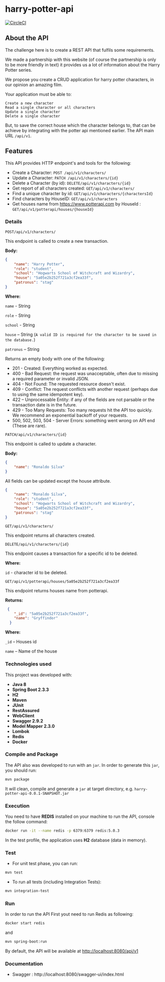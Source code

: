 # harry-potter-api
[![CircleCI](https://circleci.com/gh/RodrigoRP/harry-potter-api.svg?style=svg)](https://circleci.com/gh/RodrigoRP/harry-potter-api)

## About the API

The challenge here is to create a REST API that fulfils some requirements.

We made a partnership with this website (of course the partnership is only to be more friendly in text) it provides us a lot of information about the Harry Potter series.

We propose you create a CRUD application for harry potter characters, in our opinion an amazing film.

Your application must be able to:

    Create a new character
    Read a single character or all characters
    Update a single character
    Delete a single character

But, to save the correct house which the character belongs to, that can be achieve by integrating with the potter api mentioned earlier. The API main URL `/api/v1`.

## Features

This API provides HTTP endpoint's and tools for the following:

* Create a Character: `POST /api/v1/characters/`
* Update a Character: `PATCH /api/v1/characters/{id}`
* Delete a Character (by id): `DELETE/api/v1/characters/{id}`
* Get report of all characters created: `GET/api/v1/characters/`
* Find a unique character by id: `GET/api/v1/characters/{charactersId}`
* Find characters by HouseID: `GET/api/v1/characters`
* Get houses name from https://www.potterapi.com by HouseId : `GET/api/v1/potterapi/houses/{houseId}`

### Details

`POST/api/v1/characters/`

This endpoint is called to create a new transaction.

**Body:**

```json
{
    "name": "Harry Potter",
    "role": "student",
    "school": "Hogwarts School of Witchcraft and Wizardry",
    "house": "5a05e2b252f721a3cf2ea33f",
    "patronus": "stag"
}
```

**Where:**

`name` - String

`role` - String

`school` - String

`house` – String (`A valid ID is required for the character to be saved in the database.`)

`patronus` – String


Returns an empty body with one of the following:

* 201 - Created: Everything worked as expected.
* 400 - Bad Request: the request was unacceptable, often due to missing a required parameter or invalid JSON.
* 404 - Not Found: The requested resource doesn't exist.
* 409 - Conflict: The request conflicts with another request (perhaps due to using the same idempotent key).
* 422 – Unprocessable Entity: if any of the fields are not parsable or the transaction date is in the future.
* 429 - Too Many Requests: Too many requests hit the API too quickly. We recommend an exponential backoff of your requests.
* 500, 502, 503, 504 - Server Errors: something went wrong on API end (These are rare).

`PATCH/api/v1/characters/{id}`

This endpoint is called to update a character.

**Body:**

```json
{
    "name": "Ronaldo Silva"
}
```

All fields can be updated except the house attribute.

```json
{
    "name": "Ronaldo Silva",
    "role": "student",
    "school": "Hogwarts School of Witchcraft and Wizardry",
    "house": "5a05e2b252f721a3cf2ea33f",
    "patronus": "stag"
}
```

`GET/api/v1/characters/`

This endpoint returns all characters created.

`DELETE/api/v1/characters/{id}`

This endpoint causes a transaction for a specific id to be deleted.

**Where:**

`id` - character id to be deleted.

`GET/api/v1/potterapi/houses/5a05e2b252f721a3cf2ea33f`

This endpoint returns houses name from potterapi.

**Returns:**

```json
 {
    "_id": "5a05e2b252f721a3cf2ea33f",
    "name": "Gryffindor"
  }
```
 
**Where:**

`_id` – Houses id

`name` – Name of the house


### Technologies used

This project was developed with:

* **Java 8**
* **Spring Boot 2.3.3**
* **H2**
* **Maven**
* **JUnit**
* **RestAssured**
* **WebClient**
* **Swagger 2.9.2**
* **Model Mapper 2.3.0**
* **Lombok**
* **Redis**
* **Docker**

### Compile and Package

The API also was developed to run with an `jar`. In order to generate this `jar`, you should run:

```bash
mvn package
```

It will clean, compile and generate a `jar` at target directory, e.g. `harry-potter-api-0.0.1-SNAPSHOT.jar`

### Execution

You need to have **REDIS** installed on your machine to run the API, console the follow command:

```bash
docker run -it --name redis -p 6379:6379 redis:5.0.3
```

In the test profile, the application uses **H2** database (data in memory).

### Test

* For unit test phase, you can run:

```bash
mvn test
```

* To run all tests (including Integration Tests):

```bash
mvn integration-test
```

### Run

In order to run the API First yout need to run Redis as following:

```bash
docker start redis
```
    
and

```bash
mvn spring-boot:run
```

By default, the API will be available at [http://localhost:8080/api/v1](http://localhost:8080/api/v1/)

### Documentation

* Swagger : http://localhost:8080/swagger-ui/index.html





